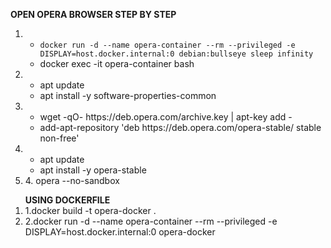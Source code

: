 <b>OPEN OPERA BROWSER STEP BY STEP</b>
<ol>

<li>
  <ul>
    <li><code>docker run -d --name opera-container --rm --privileged -e DISPLAY=host.docker.internal:0 debian:bullseye sleep infinity</code></li>
    <li>docker exec -it opera-container bash</li>
  </ul>
</li>
<li>
  <ul>
<li>apt update</li>
<li>apt install -y software-properties-common</li>
    </ul>
</li>
<li>
<ul>
  <li>wget -qO- https://deb.opera.com/archive.key | apt-key add -</li>
  <li>add-apt-repository 'deb https://deb.opera.com/opera-stable/ stable non-free'</li>
</ul>
</li>
<li>
<ul>
  <li>apt update</li>
  <li>apt install -y opera-stable</li>
</ul>
  </li>
<li>4. opera --no-sandbox</li>
</ol>
<ol><b>USING DOCKERFILE</b>
<li>1.docker build -t opera-docker .</li>
<li>2.docker run -d --name opera-container --rm --privileged -e DISPLAY=host.docker.internal:0 opera-docker</li>
</ol>
